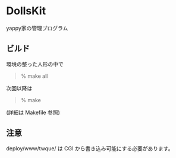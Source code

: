 # DollsKit
yappy家の管理プログラム

## ビルド
環境の整った人形の中で

> % make all

次回以降は

> % make

(詳細は Makefile 参照)

## 注意
deploy/www/twque/
は CGI から書き込み可能にする必要があります。
